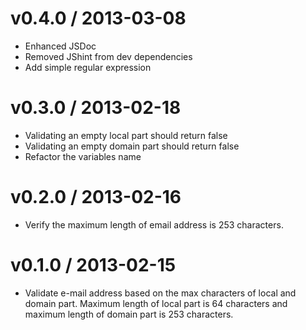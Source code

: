 
v0.4.0 / 2013-03-08
==================

  * Enhanced JSDoc
  * Removed JShint from dev dependencies
  * Add simple regular expression

v0.3.0 / 2013-02-18
==================

  * Validating an empty local part should return false
  * Validating an empty domain part should return false
  * Refactor the variables name

v0.2.0 / 2013-02-16
===================

  * Verify the maximum length of email address is 253 characters.

v0.1.0 / 2013-02-15
===================

  * Validate e-mail address based on the max characters of local and domain
    part. Maximum length of local part is 64 characters and maximum length of
    domain part is 253 characters.